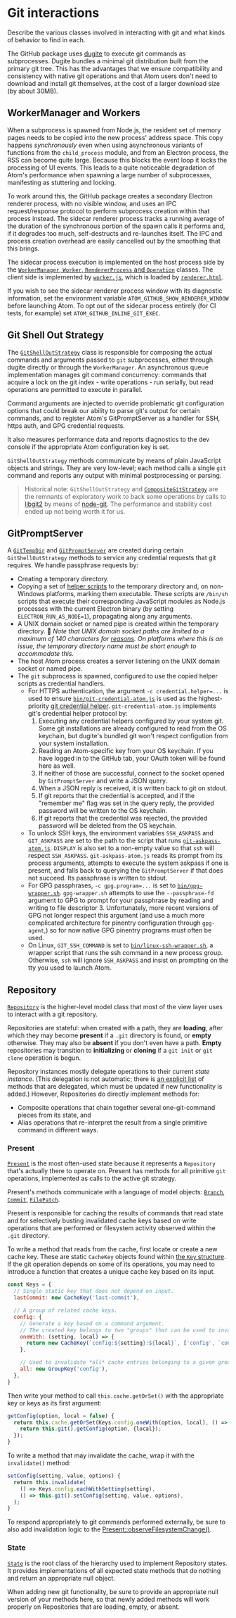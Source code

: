 # Git interactions

Describe the various classes involved in interacting with git and what kinds of behavior to find in each.

The GitHub package uses [dugite](https://github.com/desktop/dugite) to execute git commands as subprocesses. Dugite bundles a minimal git distribution built from the primary git tree. This has the advantages that we ensure compatibility and consistency with native git operations and that Atom users don't need to download and install git themselves, at the cost of a larger download size (by about 30MB).

## WorkerManager and Workers

When a subprocess is spawned from Node.js, the resident set of memory pages needs to be copied into the new process' address space. This copy happens _synchronously_ even when using asynchronous variants of functions from the `child_process` module, and from an Electron process, the RSS can become quite large. Because this blocks the event loop it locks the processing of UI events. This leads to a quite noticeable degradation of Atom's performance when spawning a large number of subprocesses, manifesting as stuttering and locking.

To work around this, the GitHub package creates a secondary Electron renderer process, with no visible window, and uses an IPC request/response protocol to perform subprocess creation within that process instead. The sidecar renderer process tracks a running average of the duration of the synchronous portion of the spawn calls it performs and, if it degrades too much, self-destructs and re-launches itself. The IPC and process creation overhead are easily cancelled out by the smoothing that this brings.

The sidecar process execution is implemented on the host process side by the [`WorkerManager`, `Worker`, `RendererProcess` and `Operation`](/lib/worker-manager.js) classes. The client side is implemented by [`worker.js`](/lib/worker.js), which is loaded by [`renderer.html`](/lib/renderer.html).

If you wish to see the sidecar renderer process window with its diagnostic information, set the environment variable `ATOM_GITHUB_SHOW_RENDERER_WINDOW` before launching Atom. To opt out of the sidecar process entirely (for CI tests, for example) set `ATOM_GITHUB_INLINE_GIT_EXEC`.

## Git Shell Out Strategy

The [`GitShellOutStrategy`](/lib/git-shell-out-strategy.js) class is responsible for composing the actual commands and arguments passed to `git` subprocesses, either through dugite directly or through the `WorkerManager`. An asynchronous queue implementation manages git command concurrency: commands that acquire a lock on the git index - write operations - run serially, but read operations are permitted to execute in parallel.

Command arguments are injected to override problematic git configuration options that could break our ability to parse git's output for certain commands, and to register Atom's GitPromptServer as a handler for SSH, https auth, and GPG credential requests.

It also measures performance data and reports diagnostics to the dev console if the appropriate Atom configuration key is set.

`GitShellOutStrategy` methods communicate by means of plain JavaScript objects and strings. They are very low-level; each method calls a single `git` command and reports any output with minimal postprocessing or parsing.

> Historical note: `GitShellOutStrategy` and [`CompositeGitStrategy`](/lib/composite-git-strategy.js) are the remnants of exploratory work to back some operations by calls to [libgit2]() by means of [node-git](). The performance and stability cost ended up not being worth it for us.

## GitPromptServer

A [`GitTempDir`](/lib/git-temp-dir.js) and [`GitPromptServer`](/lib/git-prompt-server.js) are created during certain `GitShellOutStrategy` methods to service any credential requests that git requires. We handle passphrase requests by:

* Creating a temporary directory.
* Copying a set of [helper scripts](/bin) to the temporary directory and, on non-Windows platforms, marking them executable. These scripts are `/bin/sh` scripts that execute their corresponding JavaScript modules as Node.js processes with the current Electron binary (by setting `ELECTRON_RUN_AS_NODE=1`), propagating along any arguments.
* A UNIX domain socket or named pipe is created within the temporary directory. :memo: _Note that UNIX domain socket paths are limited to a maximum of 140 characters for [reasons](). On platforms where this is an issue, the temporary directory name must be short enough to accommodate this._
* The host Atom process creates a server listening on the UNIX domain socket or named pipe.
* The `git` subprocess is spawned, configured to use the copied helper scripts as credential handlers.
  * For HTTPS authentication, the argument `-c credential.helper=...` is used to ensure [`bin/git-credential-atom.js`](/bin/git-credential-atom.js) is used as the highest-priority [git credential helper](). `git-credential-atom.js` implements git's credential helper protocol by:
    1. Executing any credential helpers configured by your system git. Some git installations are already configured to read from the OS keychain, but dugite's bundled git won't respect configution from your system installation.
    2. Reading an Atom-specific key from your OS keychain. If you have logged in to the GitHub tab, your OAuth token will be found here as well.
    3. If neither of those are successful, connect to the socket opened by `GitPromptServer` and write a JSON query.
    4. When a JSON reply is received, it is written back to git on stdout.
    5. If git reports that the credential is accepted, and if the "remember me" flag was set in the query reply, the provided password will be written to the OS keychain.
    6. If git reports that the credential was rejected, the provided password will be deleted from the OS keychain.
  * To unlock SSH keys, the environment variables `SSH_ASKPASS` and `GIT_ASKPASS` are set to the path to the script that runs [`git-askpass-atom.js`](bin/git-askpass-atom.js). `DISPLAY` is also set to a non-empty value so that `ssh` will respect `SSH_ASKPASS`. `git-askpass-atom.js` reads its prompt from its process arguments, attempts to execute the system askpass if one is present, and falls back to querying the `GitPromptServer` if that does not succeed. Its passphrase is written to stdout.
  * For GPG passphrases, `-c gpg.program=...` is set to [`bin/gpg-wrapper.sh`](/bin/gpg-wrapper.sh). `gpg-wrapper.sh` attempts to use the `--passphrase-fd` argument to GPG to prompt for your passphrase by reading and writing to file descriptor 3. Unfortunately, more recent versions of GPG not longer respect this argument (and use a much more complicated architecture for pinentry configuration through `gpg-agent`,) so for now native GPG pinentry programs must often be used.
  * On Linux, `GIT_SSH_COMMAND` is set to [`bin/linux-ssh-wrapper.sh`](/bin/linux-ssh-wrapper.sh), a wrapper script that runs the ssh command in a new process group. Otherwise, `ssh` will ignore `SSH_ASKPASS` and insist on prompting on the tty you used to launch Atom.

## Repository

[`Repository`](/lib/models/repository.js) is the higher-level model class that most of the view layer uses to interact with a git repository.

Repositories are stateful: when created with a path, they are **loading**, after which they may become **present** if a `.git` directory is found, or **empty** otherwise. They may also be **absent** if you don't even have a path. **Empty** repositories may transition to **initializing** or **cloning** if a `git init` or `git clone` operation is begun.

Repository instances mostly delegate operations to their current _state instance_. (This delegation is not automatic; there is [an explicit list](/lib/models/repository.js#L265-363) of methods that are delegated, which must be updated if new functionality is added.) However, Repositories do directly implement methods for:

* Composite operations that chain together several one-git-command pieces from its state, and
* Alias operations that re-interpret the result from a single primitive command in different ways.

### Present

[`Present`](/lib/models/repository-states/present.js) is the most often-used state because it represents a `Repository` that's actually there to operate on. Present has methods for all primitive `git` operations, implemented as calls to the active git strategy.

Present's methods communicate with a language of model objects: [`Branch`](/lib/models/branch.js), [`Commit`](/lib/models/commit.js), [`FilePatch`](/lib/models/file-patch.js).

Present is responsible for caching the results of commands that read state and for selectively busting invalidated cache keys based on write operations that are performed or filesystem activity observed within the `.git` directory.

To write a method that reads from the cache, first locate or create a new cache key. These are static `CacheKey` objects found within [the `Key` structure](/lib/models/repository-states/present.js#L1072-1165). If the git operation depends on some of its operations, you may need to introduce a function that creates a unique cache key based on its input.

```js
const Keys = {
  // Single static key that does not depend on input.
  lastCommit: new CacheKey('last-commit'),

  // A group of related cache keys.
  config: {
    // Generate a key based on a command argument.
    // The created key belongs to two "groups" that can be used to invalidate it.
    oneWith: (setting, local) => {
      return new CacheKey(`config:${setting}:${local}`, ['config', `config:${local}`]);
    },

    // Used to invalidate *all* cache entries belonging to a given group at once.
    all: new GroupKey('config'),
  },
}
```

Then write your method to call `this.cache.getOrSet()` with the appropriate key or keys as its first argument:

```js
getConfig(option, local = false) {
  return this.cache.getOrSet(Keys.config.oneWith(option, local), () => {
    return this.git().getConfig(option, {local});
  });
}
```

To write a method that may invalidate the cache, wrap it with the `invalidate()` method:

```js
setConfig(setting, value, options) {
  return this.invalidate(
    () => Keys.config.eachWithSetting(setting),
    () => this.git().setConfig(setting, value, options),
  );
}
```

To respond appropriately to git commands performed externally, be sure to also add invalidation logic to the [Present::observeFilesystemChange()](/lib/models/repository-states/present.js#L94-160).

### State

[`State`](/lib/models/repository-states/state.js) is the root class of the hierarchy used to implement Repository states. It provides implementations of all expected state methods that do nothing and return an appropriate null object.

When adding new git functionality, be sure to provide an appropriate null version of your methods here, so that newly added methods will work properly on Repositories that are loading, empty, or absent.
